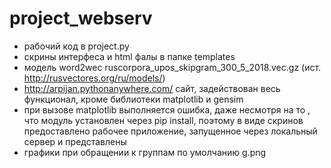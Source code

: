 # project_webserv
- рабочий код в project.py
- скрины интерфеса и html фалы в папке templates
- модель word2wec ruscorpora_upos_skipgram_300_5_2018.vec.gz (ист. http://rusvectores.org/ru/models/)
- http://arpijan.pythonanywhere.com/ сайт, задействован весь функционал, кроме библиотеки matplotlib и gensim 
- при вызове matplotlib выполняется ошибка, даже несмотря на то , что модуль установлен через pip install, поэтому в виде скринов предоставлено рабочее приложение, запущенное через локальный сервер и представлены
- графики при обращении к группам по умолчанию g.png
